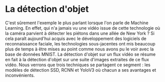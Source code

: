 # La détection d'objet 

C'est sûrement l'exemple le plus parlant lorsque l'on parle de Machine Learning. En effet, qui n'a jamais vu une vidéo issue de cette technologie où la caméra parvient à détecter les piétons dans une allée de New York ? Si cela paraît aujourd'hui acquis avec le développement des logiciels de reconnaissance faciale, les technologies sous-jacentes ont mis beaucoup plus de temps à être mises au point comme nous avons pu le voir avec la base de données MNIST. La détection d'objet sur un flux vidéo se résume en fait à la détection d'objet sur une suite d'images extraites de ce flux vidéo. Nous verrons que trois techniques se partagent ce segment : les modèles de détection SSD, RCNN et YoloV3 où chacun a ses avantages et inconvénients.
